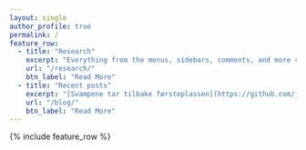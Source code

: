 ```yaml
---
layout: single
author_profile: true
permalink: /
feature_row:
  - title: "Research"
    excerpt: "Everything from the menus, sidebars, comments, and more can be configured or set with YAML Front Matter. Everything from the menus, sidebars, comments, and more can be configured or set with YAML Front Matter."
    url: "/research/"
    btn_label: "Read More"
  - title: "Recent posts"
    excerpt: "[Svampene tar tilbake førsteplassen](https://github.com/jonbra/jonbra.github.io/blob/master/_posts/2016-01-06-svampene-tar-tilbake-f%C3%B8rsteplassen.md)"
    url: "/blog/"
    btn_label: "Read More"
---
```


{% include feature_row %}


